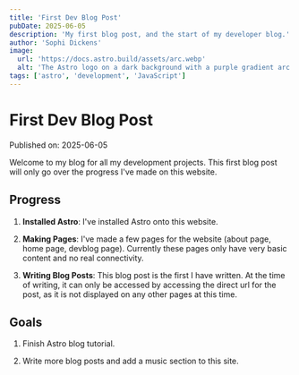 ```yaml
---
title: 'First Dev Blog Post'
pubDate: 2025-06-05
description: 'My first blog post, and the start of my developer blog.'
author: 'Sophi Dickens'
image:
  url: 'https://docs.astro.build/assets/arc.webp'
  alt: 'The Astro logo on a dark background with a purple gradient arc.'
tags: ['astro', 'development', 'JavaScript']
---
```

# First Dev Blog Post

Published on: 2025-06-05

Welcome to my blog for all my development projects. This first blog post will only go over the progress I've made on this website.

## Progress

1. **Installed Astro**: I've installed Astro onto this website.

2. **Making Pages**: I've made a few pages for the website (about page, home page, devblog page). Currently these pages only have very basic content and no real connectivity.

3. **Writing Blog Posts**: This blog post is the first I have written. At the time of writing, it can only be accessed by accessing the direct url for the post, as it is not displayed on any other pages at this time.

## Goals

1. Finish Astro blog tutorial.

2. Write more blog posts and add a music section to this site.
